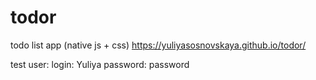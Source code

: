 # todor
todo list app (native js + css)
https://yuliyasosnovskaya.github.io/todor/

test user: 
  login: Yuliya
  password: password
  



